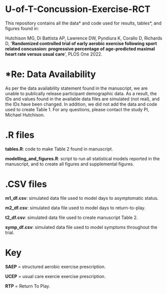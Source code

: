# U-of-T-Concussion-Exercise-RCT
This repository contains all the data* and code used for results, tables*, and figures found in:

Hutchison MG, Di Battista AP, Lawrence DW, Pyndiura K, Corallo D, Richards D, '**Randomized controlled trial of early aerobic exercise following sport related concussion: progressive percentage of age-predicted maximal heart rate versus usual care**', PLOS One 2022.

# *Re: Data Availability 
As per the data availability statement found in the manuscript, we are unable to publically release participant demographic data. As a result, the IDs and values found in the available data files are simulated (not real), and the IDs have been changed. In addition, we did not add the data and code used to create Table 1. For any questions, please contact the study PI, Michael Hutchison.


# .R files
**tables.R**: code to make Table 2 found in manuscript. 

**modelling_and_figures.R**: script to run all statistical models reported in the manuscript, and to create all figures and supplemental figures. 


# .CSV files
**m1_df.csv**: simulated data file used to model days to asymptomatic status.

**m2_df.csv**: simulated data file used to model days to return-to-play.

**t2_df.csv**: simulated data file used to create manuscript Table 2.

**symp_df.csv**: simulated data file used to model symptoms throughout the trial.



# Key
**SAEP** = structured aerobic exercise prescription. 

**UCEP** = usual care exercie exercise prescription. 

**RTP** = Return To Play. 

